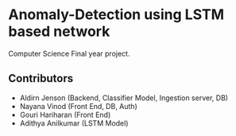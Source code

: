 # Anomaly-Detection using LSTM based network

Computer Science Final year project.

## Contributors

- Aldirn Jenson (Backend, Classifier Model, Ingestion server, DB)
- Nayana Vinod (Front End, DB, Auth)
- Gouri Hariharan (Front End)
- Adithya Anilkumar (LSTM Model)

